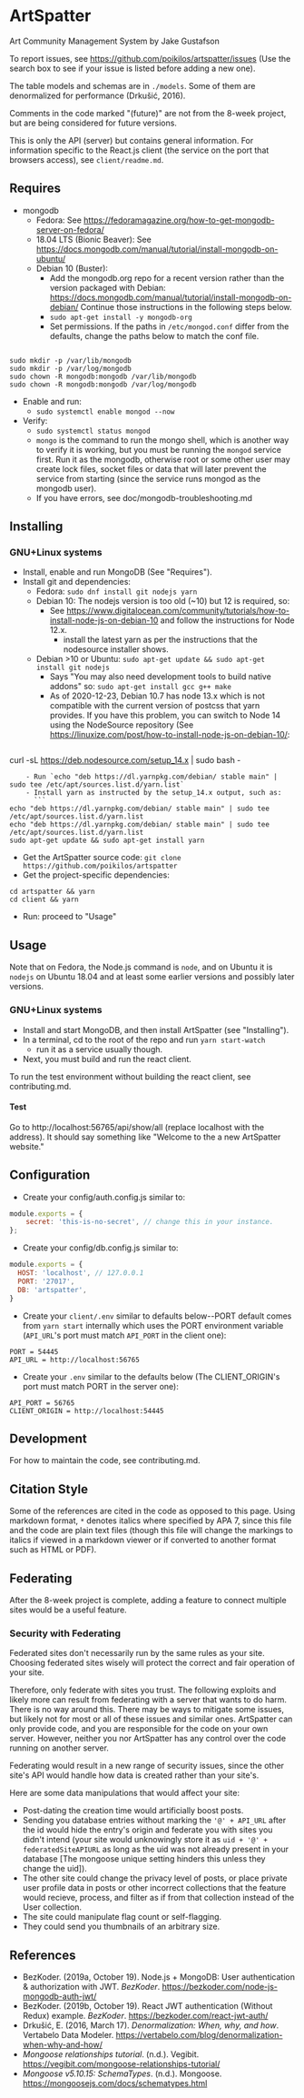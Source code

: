 # ArtSpatter
Art Community Management System by Jake Gustafson

To report issues, see https://github.com/poikilos/artspatter/issues (Use the search box to see if your issue is listed before adding a new one).

The table models and schemas are in `./models`. Some of them are denormalized
for performance (Drkušić, 2016).

Comments in the code marked "(future)" are not from the 8-week project,
but are being considered for future versions.

This is only the API (server) but contains general information. For
information specific to the React.js client (the service on the port
that browsers access), see `client/readme.md`.

## Requires
- mongodb
  - Fedora: See
    <https://fedoramagazine.org/how-to-get-mongodb-server-on-fedora/>
  - 18.04 LTS (Bionic Beaver): See
    <https://docs.mongodb.com/manual/tutorial/install-mongodb-on-ubuntu/>
  - Debian 10 (Buster):
    - Add the mongodb.org repo for a recent version rather than the version packaged with Debian:
      <https://docs.mongodb.com/manual/tutorial/install-mongodb-on-debian/> Continue those instructions in the following steps below.
    - `sudo apt-get install -y mongodb-org`
    - Set permissions. If the paths in `/etc/mongod.conf` differ from the defaults, change the paths below to match the conf file.
```

sudo mkdir -p /var/lib/mongodb
sudo mkdir -p /var/log/mongodb
sudo chown -R mongodb:mongodb /var/lib/mongodb
sudo chown -R mongodb:mongodb /var/log/mongodb
```
  - Enable and run:
    - `sudo systemctl enable mongod --now`
  - Verify:
    - `sudo systemctl status mongod`
    - `mongo` is the command to run the mongo shell, which is another
      way to verify it is working, but you must be running the `mongod`
      service first. Run it as the mongodb, otherwise root or some other user may create lock files, socket files or data that will later prevent the service from starting (since the service runs mongod as the mongodb user).
    - If you have errors, see doc/mongodb-troubleshooting.md

## Installing
### GNU+Linux systems
- Install, enable and run MongoDB (See "Requires").
- Install git and dependencies:
  - Fedora: `sudo dnf install git nodejs yarn`
  - Debian 10: The nodejs version is too old (~10) but 12 is required, so:
    - See <https://www.digitalocean.com/community/tutorials/how-to-install-node-js-on-debian-10>
      and follow the instructions for Node 12.x.
      - install the latest yarn as per the instructions that the nodesource installer shows.
  - Debian >10 or Ubuntu: `sudo apt-get update && sudo apt-get install git nodejs`
    - Says "You may also need development tools to build native addons" so:
      `sudo apt-get install gcc g++ make`
    - As of 2020-12-23, Debian 10.7 has node 13.x which is not compatible
      with the current version of postcss that yarn provides. If you have
      this problem, you can switch to Node 14 using the NodeSource
      repository (See
      <https://linuxize.com/post/how-to-install-node-js-on-debian-10/>:
    ```
curl -sL https://deb.nodesource.com/setup_14.x | sudo bash -
```
    - Run `echo "deb https://dl.yarnpkg.com/debian/ stable main" | sudo tee /etc/apt/sources.list.d/yarn.list`
    - Install yarn as instructed by the setup_14.x output, such as:
      ```
echo "deb https://dl.yarnpkg.com/debian/ stable main" | sudo tee /etc/apt/sources.list.d/yarn.list
echo "deb https://dl.yarnpkg.com/debian/ stable main" | sudo tee /etc/apt/sources.list.d/yarn.list
sudo apt-get update && sudo apt-get install yarn
```
- Get the ArtSpatter source code:
  `git clone https://github.com/poikilos/artspatter`
- Get the project-specific dependencies:
```
cd artspatter && yarn
cd client && yarn
```
- Run: proceed to "Usage"

## Usage
Note that on Fedora, the Node.js command is `node`, and on Ubuntu it is
`nodejs` on Ubuntu 18.04 and at least some earlier versions and possibly
later versions.

### GNU+Linux systems
- Install and start MongoDB, and then install ArtSpatter
  (see "Installing").
- In a terminal, cd to the root of the repo and run `yarn start-watch`
  - run it as a service usually though.
- Next, you must build and run the react client.

To run the test environment without building the react client, see
contributing.md.

#### Test
Go to http://localhost:56765/api/show/all (replace localhost with the address).
It should say something like "Welcome to the a new ArtSpatter website."

## Configuration

- Create your config/auth.config.js similar to:
```JavaScript
module.exports = {
    secret: 'this-is-no-secret', // change this in your instance.
};
```
- Create your config/db.config.js similar to:
```JavaScript
module.exports = {
  HOST: 'localhost', // 127.0.0.1
  PORT: '27017',
  DB: 'artspatter',
}
```
- Create your `client/.env` similar to defaults below--PORT default
  comes from `yarn start` internally which uses the PORT environment
  variable (`API_URL`'s port must match `API_PORT` in the client one):
```
PORT = 54445
API_URL = http://localhost:56765
```
- Create your `.env` similar to the defaults below (The CLIENT_ORIGIN's
  port must match PORT in the server one):
```
API_PORT = 56765
CLIENT_ORIGIN = http://localhost:54445
```


## Development
For how to maintain the code, see contributing.md.


## Citation Style

Some of the references are cited in the code as opposed to this page.
Using markdown format, `*` denotes italics where specified by APA 7,
since this file and the code are plain text files (though this file
will change the markings to italics if viewed in a markdown viewer or
if converted to another format such as HTML or PDF).

## Federating
After the 8-week project is complete, adding a feature to connect
multiple sites would be a useful feature.

### Security with Federating
Federated sites don't necessarily run by the same rules as your site.
Choosing federated sites wisely will protect the correct and fair
operation of your site.

Therefore, only federate with sites you trust. The following exploits
and likely more can result from federating with a server that wants to
do harm. There is no way around this. There may be ways to mitigate
some issues, but likely not for most or all of these issues and similar
ones. ArtSpatter can only provide code, and you are responsible for the
code on your own server. However, neither you nor ArtSpatter has any
control over the code running on another server.

Federating would result in a new range of security issues, since the
other site's API would handle how data is created rather than your
site's.

Here are some data manipulations that would affect your site:
- Post-dating the creation time would artificially boost posts.
- Sending you database entries without marking the `'@' + API_URL` after
  the id would hide the entry's origin and federate you with sites you
  didn't intend (your site would unknowingly store it as
  `uid + '@' + federatedSiteAPIURL` as long as the uid was not already
  present in your database [The mongoose unique setting hinders this
  unless they change the uid]).
- The other site could change the privacy level of posts, or place
  private user profile data in posts or other incorrect collections that
  the feature would recieve, process, and filter as if from that
  collection instead of the User collection.
- The site could manipulate flag count or self-flagging.
- They could send you thumbnails of an arbitrary size.


## References
- BezKoder. (2019a, October 19). Node.js + MongoDB: User authentication
  & authorization with JWT. *BezKoder*.
  https://bezkoder.com/node-js-mongodb-auth-jwt/
- BezKoder. (2019b, October 19). React JWT authentication (Without
  Redux) example. *BezKoder*. https://bezkoder.com/react-jwt-auth/
- Drkušić, E. (2016, March 17). *Denormalization: When, why, and how*.
  Vertabelo Data Modeler.
  https://vertabelo.com/blog/denormalization-when-why-and-how/
- *Mongoose relationships tutorial*. (n.d.). Vegibit.
  https://vegibit.com/mongoose-relationships-tutorial/
- *Mongoose v5.10.15: SchemaTypes*. (n.d.). Mongoose.
  https://mongoosejs.com/docs/schematypes.html

